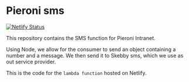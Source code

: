 # Pieroni sms

[![Netlify Status](https://api.netlify.com/api/v1/badges/672cf44b-99cf-466b-8eff-b5b8ee02919e/deploy-status)](https://app.netlify.com/sites/sharp-bohr-f0e8af/deploys)

This repository contains the SMS function for Pieroni Intranet.

Using Node, we allow for the consumer to send an object containing a number and a message. We then send it to Skebby sms, which we use as out service provider.

This is the code for the `lambda function` hosted on Netlify.
